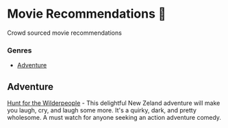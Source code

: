 # Movie Recommendations 🍿
Crowd sourced movie recommendations

### Genres
* [Adventure](#adventure)

## Adventure
[Hunt for the Wilderpeople](https://www.imdb.com/title/tt4698684/?ref_=nv_sr_2) - This delightful New Zeland adventure will make you laugh, cry, and laugh some more. It's a quirky, dark, and pretty wholesome. A must watch for anyone seeking an action adventure comedy.
